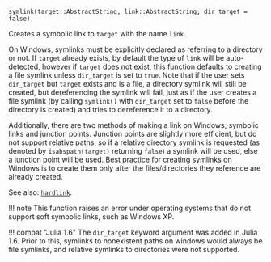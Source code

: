 ```
symlink(target::AbstractString, link::AbstractString; dir_target = false)
```

Creates a symbolic link to `target` with the name `link`.

On Windows, symlinks must be explicitly declared as referring to a directory or not.  If `target` already exists, by default the type of `link` will be auto- detected, however if `target` does not exist, this function defaults to creating a file symlink unless `dir_target` is set to `true`.  Note that if the user sets `dir_target` but `target` exists and is a file, a directory symlink will still be created, but dereferencing the symlink will fail, just as if the user creates a file symlink (by calling `symlink()` with `dir_target` set to `false` before the directory is created) and tries to dereference it to a directory.

Additionally, there are two methods of making a link on Windows; symbolic links and junction points.  Junction points are slightly more efficient, but do not support relative paths, so if a relative directory symlink is requested (as denoted by `isabspath(target)` returning `false`) a symlink will be used, else a junction point will be used.  Best practice for creating symlinks on Windows is to create them only after the files/directories they reference are already created.

See also: [`hardlink`](@ref).

!!! note
    This function raises an error under operating systems that do not support soft symbolic links, such as Windows XP.


!!! compat "Julia 1.6"
    The `dir_target` keyword argument was added in Julia 1.6.  Prior to this, symlinks to nonexistent paths on windows would always be file symlinks, and relative symlinks to directories were not supported.

